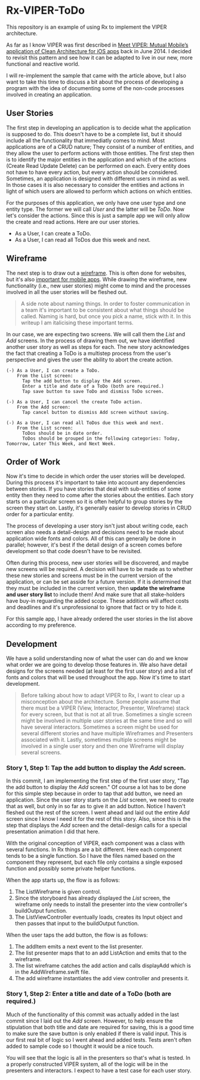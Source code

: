 # Rx-VIPER-ToDo

This repository is an example of using Rx to implement the VIPER architecture.

As far as I know VIPER was first described in [Meet VIPER: Mutual Mobile’s application of Clean Architecture for iOS apps](https://mutualmobile.com/resources/meet-viper-fast-agile-non-lethal-ios-architecture-framework) back in June 2014. I decided to revisit this pattern and see how it can be adapted to live in our new, more functional and reactive world.

I will re-implement the sample that came with the article above, but I also want to take this time to discuss a bit about the process of developing a program with the idea of documenting some of the non-code processes involved in creating an application.

## User Stories

The first step in developing an application is to decide what the application is supposed to do. This doesn't have to be a complete list, but it should include all the functionality that immediatly comes to mind. Most applications are of a CRUD nature; They consist of a number of entities, and they allow the user to perform actions with those entities. The first step then is to identify the major entities in the application and which of the actions (Create Read Update Delete) can be performed on each. Every entity does not have to have every action, but every action should be considered. Sometimes, an application is designed with different users in mind as well. In those cases it is also necessary to consider the entities and actions in light of which users are allowed to perform which actions on which entities.

For the purposes of this application, we only have one user type and one entity type. The former we will call _User_ and the latter will be _ToDo_.  Now let's consider the actions. Since this is just a sample app we will only allow the create and read actions. Here are our user stories.

* As a User, I can create a ToDo.
* As a User, I can read all ToDos due this week and next.

## Wireframe

The next step is to draw out a [wireframe](https://en.wikipedia.org/wiki/Website_wireframe). This is often done for websites, but it's also [important for mobile apps](https://www.upwork.com/hiring/for-clients/importance-of-wireframing-mobile-apps/). While drawing the wireframe, new functionality (i.e., new user stories) might come to mind and the processes involved in all the user stories will be fleshed out.

> A side note about naming things. In order to foster communication in a team it's important to be consistent about what things should be called. Naming is hard, but once you pick a name, stick with it. In this writeup I am italicising these important terms.

In our case, we are expecting two screens. We will call them the _List_ and _Add_ screens. In the process of drawing them out, we have identified another user story as well as steps for each. The new story acknowledges the fact that creating a ToDo is a multistep process from the user's perspective and gives the user the ability to abort the create action.

```
(-) As a User, I can create a ToDo.
    From the List screen:
      Tap the add button to display the Add screen.
      Enter a title and date of a ToDo (both are required.)
      Tap save button to save ToDo and dismiss ToDo screen. 

(-) As a User, I can cancel the create ToDo action.
    From the Add screen:
      Tap cancel button to dismiss Add screen without saving.

(-) As a User, I can read all ToDos due this week and next.
    From the List screen:
      ToDos should be in date order.
      ToDos should be grouped in the following categories: Today, Tomorrow, Later This Week, and Next Week.
```

## Order of Work

Now it's time to decide in which order the user stories will be developed. During this process it's important to take into account any dependencies between stories. If you have stories that deal with sub-entities of some entity then they need to come after the stories about the entities. Each story starts on a particular screen so it is often helpful to group stories by the screen they start on. Lastly, it's generally easier to develop stories in CRUD order for a particular entity.

The process of developing a user story isn't just about writing code, each screen also needs a detail-design and decisions need to be made about application wide fonts and colors. All of this can generally be done in parallel; however, it's best if the detail design of a screen comes before development so that code doesn't have to be revisited.

Often during this process, new user stories will be discovered, and maybe new screens will be required. A decision will have to be made as to whether these new stories and screens must be in the current version of the application, or can be set asside for a future version. If it is determined that they must be included in the current version, then **update the wireframe and user story list** to include them! And make sure that all stake-holders have buy-in reguarding the added scope. These additions will affect costs and deadlines and it's unprofessional to ignore that fact or try to hide it.

For this sample app, I have already ordered the user stories in the list above according to my preference.

## Development

We have a solid understanding now of what the user can do and we know what order we are going to develop those features in. We also have detail designs for the screens needed (at least for the first user story) and a list of fonts and colors that will be used throughout the app. Now it's time to start development.

> Before talking about how to adapt VIPER to Rx, I want to clear up a misconception about the architecture. Some people assume that there must be a VIPER (View, Interactor, Presenter, Wireframe) stack for every screen, but that is not at all true. Sometimes a single screen might be involved in multiple user stories at the same time and so will have several interactors. Sometimes a screen might be used for several different stories and have multiple Wireframes and Presenters associated with it. Lastly, sometimes multiple screens might be involved in a single user story and then one Wireframe will display several screens.

### Story 1, Step 1: Tap the add button to display the _Add_ screen.

In this commit, I am implementing the first step of the first user story, "Tap the add button to display the _Add_ screen." Of course a lot has to be done for this simple step because in order to tap that add button, we need an application. Since the user story starts on the _List_ screen, we need to create that as well, but only in so far as to give it an add button. Notice I haven't fleshed out the rest of the screen. I went ahead and laid out the entire _Add_ screen since I know I need it for the rest of this story. Also, since this is the step that displays the _Add_ screen and the detail-design calls for a special presentation animation I did that here.

With the original conception of VIPER, each component was a class with several functions. In Rx things are a bit different. Here each component tends to be a single function. So I have the files named based on the component they represent, but each file only contains a single exposed function and possibly some private helper functions.

When the app starts up, the flow is as follows:

1. The ListWireframe is given control.
2. Since the storyboard has already displayed the _List_ screen, the wireframe only needs to install the presenter into the view controller's buildOutput function.
3. The ListViewController eventually loads, creates its Input object and then passes that input to the buildOutput function.

When the user taps the add button, the flow is as follows:

1. The addItem emits a next event to the list presenter.
2. The list presenter maps that to an add ListAction and emits that to the wireframe.
3. The list wireframe catches the add action and calls displayAdd which is in the AddWireframe.swift file.
4. The add wireframe instantiates the add view controller and presents it.

### Story 1, Step 2: Enter a title and date of a ToDo (both are required.)

Much of the functionality of this commit was actually added in the last commit since I laid out the _Add_ screen. However, to help ensure the stipulation that both title and date are required for saving, this is a good time to make sure the save button is only enabled if there is valid input. This is our first real bit of logic so I went ahead and added tests. Tests aren't often added to sample code so I thought it would be a nice touch.

You will see that the logic is all in the presenters so that's what is tested. In a properly constructed VIPER system, all of the logic will be in the presenters and interactors. I expect to have a test case for each user story.
